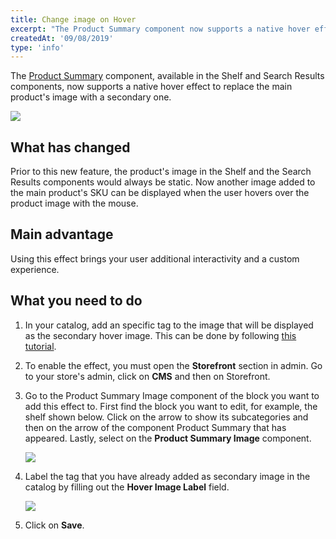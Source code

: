 ```yaml
---
title: Change image on Hover
excerpt: "The Product Summary component now supports a native hover effect to replace the main product's image with a secondary one."
createdAt: '09/08/2019'
type: 'info'
---
```

The [Product Summary](https://github.com/vtex-apps/product-summary) component, available in the Shelf and Search Results components, now supports a native hover effect to replace the main product's image with a secondary one.

![](https://user-images.githubusercontent.com/12139385/62786798-bae76400-ba99-11e9-9713-69bb996cf842.gif)

## What has changed

Prior to this new feature, the product's image in the Shelf and the Search Results components would always be static. Now another image added to the main product's SKU can be displayed when the user hovers over the product image with the mouse.

## Main advantage

Using this effect brings your user additional interactivity and a custom experience.

## What you need to do

1. In your catalog, add an specific tag to the image that will be displayed as the secondary hover image. This can be done by following [this tutorial](https://help.vtex.com/tracks/catalog-101--5AF0XfnjfWeopIFBgs3LIQ/17PxekVPmVYI4c3OCQ0ddJ).

2. To enable the effect, you must open the **Storefront** section in admin. Go to your store's admin, click on **CMS** and then on Storefront.

3. Go to the Product Summary Image component of the block you want to add this effect to. First find the block you want to edit, for example, the shelf shown below. Click on the arrow to show its subcategories and then on the arrow of the component Product Summary that has appeared. Lastly, select on the **Product Summary Image** component.

   ![](https://user-images.githubusercontent.com/12139385/62786941-00a42c80-ba9a-11e9-99bc-54aaeb022848.png)

4. Label the tag that you have already added as secondary image in the catalog by filling out the **Hover Image Label** field.

   ![](https://user-images.githubusercontent.com/12139385/62787039-38ab6f80-ba9a-11e9-9a73-9fadbca1d8f0.png)

5. Click on **Save**.
